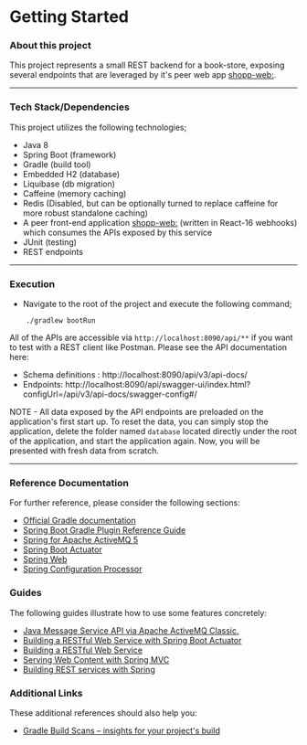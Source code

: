 # Getting Started

### About this project
This project represents a small REST backend for a book-store, exposing several endpoints that are leveraged by it's peer
web app [shopp-web:](https://github.com/Olatunji-Longe/shopp-web).

---

### Tech Stack/Dependencies
This project utilizes the following technologies;
- Java 8
- Spring Boot (framework)
- Gradle (build tool)
- Embedded H2 (database)
- Liquibase (db migration)
- Caffeine (memory caching)
- Redis (Disabled, but can be optionally turned to replace caffeine for more robust standalone caching)
- A peer front-end application [shopp-web:](https://github.com/Olatunji-Longe/shopp-web) (written in React-16 webhooks) which consumes the APIs exposed by this service
- JUnit (testing)
- REST endpoints
    
---
    
### Execution
- Navigate to the root of the project and execute the following command;

```
    ./gradlew bootRun
```

All of the APIs are accessible via `http://localhost:8090/api/**` if you want to test with a REST client like Postman.
Please see the API documentation here:

   - Schema definitions : http://localhost:8090/api/v3/api-docs/
   - Endpoints: http://localhost:8090/api/swagger-ui/index.html?configUrl=/api/v3/api-docs/swagger-config#/
    
    
NOTE - All data exposed by the API endpoints are preloaded on the application's first start up. To reset the data, 
you can simply stop the application, delete the folder named `database` located directly under the root of the application, 
and start the application again. Now, you will be presented with fresh data from scratch.



---



### Reference Documentation
For further reference, please consider the following sections:

* [Official Gradle documentation](https://docs.gradle.org)
* [Spring Boot Gradle Plugin Reference Guide](https://docs.spring.io/spring-boot/docs/2.2.5.RELEASE/gradle-plugin/reference/html/)
* [Spring for Apache ActiveMQ 5](https://docs.spring.io/spring-boot/docs/2.2.5.RELEASE/reference/htmlsingle/#boot-features-activemq)
* [Spring Boot Actuator](https://docs.spring.io/spring-boot/docs/2.2.5.RELEASE/reference/htmlsingle/#production-ready)
* [Spring Web](https://docs.spring.io/spring-boot/docs/2.2.5.RELEASE/reference/htmlsingle/#boot-features-developing-web-applications)
* [Spring Configuration Processor](https://docs.spring.io/spring-boot/docs/2.2.5.RELEASE/reference/htmlsingle/#configuration-metadata-annotation-processor)

### Guides
The following guides illustrate how to use some features concretely:

* [Java Message Service API via Apache ActiveMQ Classic.](https://spring.io/guides/gs/messaging-jms/)
* [Building a RESTful Web Service with Spring Boot Actuator](https://spring.io/guides/gs/actuator-service/)
* [Building a RESTful Web Service](https://spring.io/guides/gs/rest-service/)
* [Serving Web Content with Spring MVC](https://spring.io/guides/gs/serving-web-content/)
* [Building REST services with Spring](https://spring.io/guides/tutorials/bookmarks/)

### Additional Links
These additional references should also help you:

* [Gradle Build Scans – insights for your project's build](https://scans.gradle.com#gradle)

